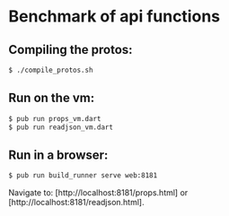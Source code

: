 # Benchmark of api functions

## Compiling the protos:

```sh
$ ./compile_protos.sh
```

## Run on the vm:

```sh
$ pub run props_vm.dart
$ pub run readjson_vm.dart
```

## Run in a browser:

```sh
$ pub run build_runner serve web:8181
```

Navigate to: [http://localhost:8181/props.html] or [http://localhost:8181/readjson.html].
